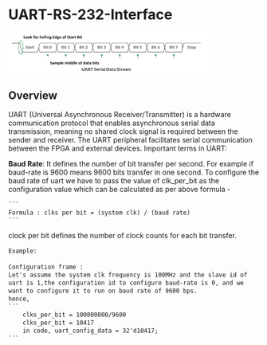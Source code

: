 # UART-RS-232-Interface

<img src="https://github.com/Aatib-cpu/UART-RS-232-Interface/blob/documentation/uart_serial_data_stream.png" alt="logo" style="width: 80%;">

## Overview

UART (Universal Asynchronous Receiver/Transmitter) is a hardware communication protocol that enables asynchronous serial data transmission, meaning no shared clock signal is required between the sender and receiver. The UART peripheral facilitates serial communication between the FPGA and external devices. Important terms in UART:

**Baud Rate**: It defines the number of bit transfer per second. For example if baud-rate is 9600 means 9600 bits transfer in one second. To configure the baud rate of uart we have to pass the value of clk_per_bit as the configuration value which can be calculated as per above formula -

    ```
    Formula : clks per bit = (system clk) / (baud rate)
    ```
clock per bit defines the number of clock counts for each bit transfer.
    
    Example:

    Configuration frame :
    Let's assume the system clk frequency is 100MHz and the slave id of uart is 1,the configuration id to configure baud-rate is 0, and we want to configure it to run on baud rate of 9600 bps. 
    hence,
    ```
        clks_per_bit = 100000000/9600
        clks_per_bit = 10417 
        in code, uart_config_data = 32'd10417;
    ```
